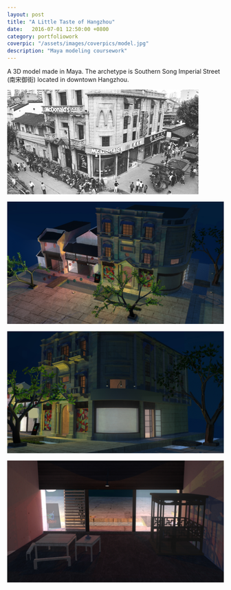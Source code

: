 ```yaml
---
layout: post
title: "A Little Taste of Hangzhou"
date:   2016-07-01 12:50:00 +0800
category: portfoliowork
coverpic: "/assets/images/coverpics/model.jpg"
description: "Maya modeling coursework"
---
```


A 3D model made in Maya. 
The archetype is Southern Song Imperial Street (南宋御街) located in downtown Hangzhou.
 
![Aaron Swartz](/assets/images/model_archetype.png)

![Aaron Swartz](/assets/images/model_overview.jpg)

![Aaron Swartz](/assets/images/model_midview.jpg)

![Aaron Swartz](/assets/images/model_insideview.jpg)